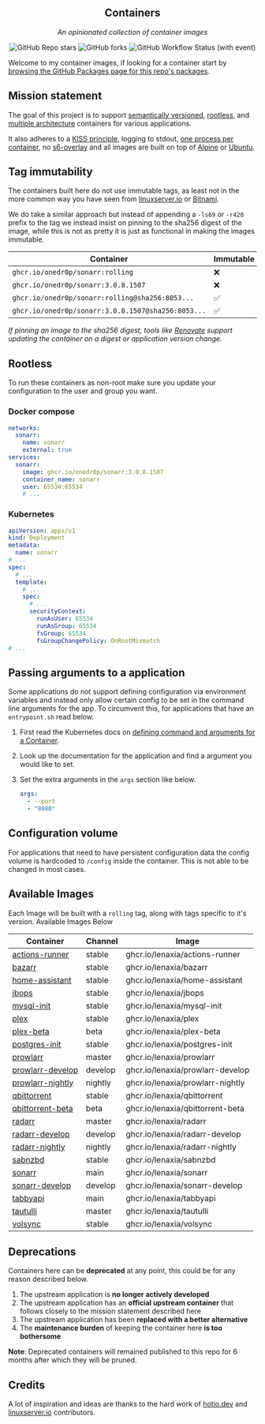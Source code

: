 <!---
NOTE: AUTO-GENERATED FILE
to edit this file, instead edit its template at: ./scripts/templates/README.md.j2
-->
<div align="center">


## Containers

_An opinionated collection of container images_

</div>

<div align="center">

![GitHub Repo stars](https://img.shields.io/github/stars/onedr0p/containers?style=for-the-badge)
![GitHub forks](https://img.shields.io/github/forks/onedr0p/containers?style=for-the-badge)
![GitHub Workflow Status (with event)](https://img.shields.io/github/actions/workflow/status/onedr0p/containers/release-scheduled.yaml?style=for-the-badge&label=Scheduled%20Release)

</div>

Welcome to my container images, if looking for a container start by [browsing the GitHub Packages page for this repo's packages](https://github.com/onedr0p?tab=packages&repo_name=containers).

## Mission statement

The goal of this project is to support [semantically versioned](https://semver.org/), [rootless](https://rootlesscontaine.rs/), and [multiple architecture](https://www.docker.com/blog/multi-arch-build-and-images-the-simple-way/) containers for various applications.

It also adheres to a [KISS principle](https://en.wikipedia.org/wiki/KISS_principle), logging to stdout, [one process per container](https://testdriven.io/tips/59de3279-4a2d-4556-9cd0-b444249ed31e/), no [s6-overlay](https://github.com/just-containers/s6-overlay) and all images are built on top of [Alpine](https://hub.docker.com/_/alpine) or [Ubuntu](https://hub.docker.com/_/ubuntu).

## Tag immutability

The containers built here do not use immutable tags, as least not in the more common way you have seen from [linuxserver.io](https://fleet.linuxserver.io/) or [Bitnami](https://bitnami.com/stacks/containers).

We do take a similar approach but instead of appending a `-ls69` or `-r420` prefix to the tag we instead insist on pinning to the sha256 digest of the image, while this is not as pretty it is just as functional in making the images immutable.

| Container                                          | Immutable |
|----------------------------------------------------|-----------|
| `ghcr.io/onedr0p/sonarr:rolling`                   | ❌         |
| `ghcr.io/onedr0p/sonarr:3.0.8.1507`                | ❌         |
| `ghcr.io/onedr0p/sonarr:rolling@sha256:8053...`    | ✅         |
| `ghcr.io/onedr0p/sonarr:3.0.8.1507@sha256:8053...` | ✅         |

_If pinning an image to the sha256 digest, tools like [Renovate](https://github.com/renovatebot/renovate) support updating the container on a digest or application version change._

## Rootless

To run these containers as non-root make sure you update your configuration to the user and group you want.

### Docker compose

```yaml
networks:
  sonarr:
    name: sonarr
    external: true
services:
  sonarr:
    image: ghcr.io/onedr0p/sonarr:3.0.8.1507
    container_name: sonarr
    user: 65534:65534
    # ...
```

### Kubernetes

```yaml
apiVersion: apps/v1
kind: Deployment
metadata:
  name: sonarr
# ...
spec:
  # ...
  template:
    # ...
    spec:
      # ...
      securityContext:
        runAsUser: 65534
        runAsGroup: 65534
        fsGroup: 65534
        fsGroupChangePolicy: OnRootMismatch
# ...
```

## Passing arguments to a application

Some applications do not support defining configuration via environment variables and instead only allow certain config to be set in the command line arguments for the app. To circumvent this, for applications that have an `entrypoint.sh` read below.

1. First read the Kubernetes docs on [defining command and arguments for a Container](https://kubernetes.io/docs/tasks/inject-data-application/define-command-argument-container/).
2. Look up the documentation for the application and find a argument you would like to set.
3. Set the extra arguments in the `args` section like below.

    ```yaml
    args:
      - --port
      - "8080"
    ```

## Configuration volume

For applications that need to have persistent configuration data the config volume is hardcoded to `/config` inside the container. This is not able to be changed in most cases.

## Available Images

Each Image will be built with a `rolling` tag, along with tags specific to it's version. Available Images Below

Container | Channel | Image
--- | --- | ---
[actions-runner](https://github.com/lenaxia/pkgs/container/actions-runner) | stable | ghcr.io/lenaxia/actions-runner
[bazarr](https://github.com/lenaxia/pkgs/container/bazarr) | stable | ghcr.io/lenaxia/bazarr
[home-assistant](https://github.com/lenaxia/pkgs/container/home-assistant) | stable | ghcr.io/lenaxia/home-assistant
[jbops](https://github.com/lenaxia/pkgs/container/jbops) | stable | ghcr.io/lenaxia/jbops
[mysql-init](https://github.com/lenaxia/pkgs/container/mysql-init) | stable | ghcr.io/lenaxia/mysql-init
[plex](https://github.com/lenaxia/pkgs/container/plex) | stable | ghcr.io/lenaxia/plex
[plex-beta](https://github.com/lenaxia/pkgs/container/plex-beta) | beta | ghcr.io/lenaxia/plex-beta
[postgres-init](https://github.com/lenaxia/pkgs/container/postgres-init) | stable | ghcr.io/lenaxia/postgres-init
[prowlarr](https://github.com/lenaxia/pkgs/container/prowlarr) | master | ghcr.io/lenaxia/prowlarr
[prowlarr-develop](https://github.com/lenaxia/pkgs/container/prowlarr-develop) | develop | ghcr.io/lenaxia/prowlarr-develop
[prowlarr-nightly](https://github.com/lenaxia/pkgs/container/prowlarr-nightly) | nightly | ghcr.io/lenaxia/prowlarr-nightly
[qbittorrent](https://github.com/lenaxia/pkgs/container/qbittorrent) | stable | ghcr.io/lenaxia/qbittorrent
[qbittorrent-beta](https://github.com/lenaxia/pkgs/container/qbittorrent-beta) | beta | ghcr.io/lenaxia/qbittorrent-beta
[radarr](https://github.com/lenaxia/pkgs/container/radarr) | master | ghcr.io/lenaxia/radarr
[radarr-develop](https://github.com/lenaxia/pkgs/container/radarr-develop) | develop | ghcr.io/lenaxia/radarr-develop
[radarr-nightly](https://github.com/lenaxia/pkgs/container/radarr-nightly) | nightly | ghcr.io/lenaxia/radarr-nightly
[sabnzbd](https://github.com/lenaxia/pkgs/container/sabnzbd) | stable | ghcr.io/lenaxia/sabnzbd
[sonarr](https://github.com/lenaxia/pkgs/container/sonarr) | main | ghcr.io/lenaxia/sonarr
[sonarr-develop](https://github.com/lenaxia/pkgs/container/sonarr-develop) | develop | ghcr.io/lenaxia/sonarr-develop
[tabbyapi](https://github.com/lenaxia/pkgs/container/tabbyapi) | main | ghcr.io/lenaxia/tabbyapi
[tautulli](https://github.com/lenaxia/pkgs/container/tautulli) | master | ghcr.io/lenaxia/tautulli
[volsync](https://github.com/lenaxia/pkgs/container/volsync) | stable | ghcr.io/lenaxia/volsync


## Deprecations

Containers here can be **deprecated** at any point, this could be for any reason described below.

1. The upstream application is **no longer actively developed**
2. The upstream application has an **official upstream container** that follows closely to the mission statement described here
3. The upstream application has been **replaced with a better alternative**
4. The **maintenance burden** of keeping the container here **is too bothersome**

**Note**: Deprecated containers will remained published to this repo for 6 months after which they will be pruned.

## Credits

A lot of inspiration and ideas are thanks to the hard work of [hotio.dev](https://hotio.dev/) and [linuxserver.io](https://www.linuxserver.io/) contributors.